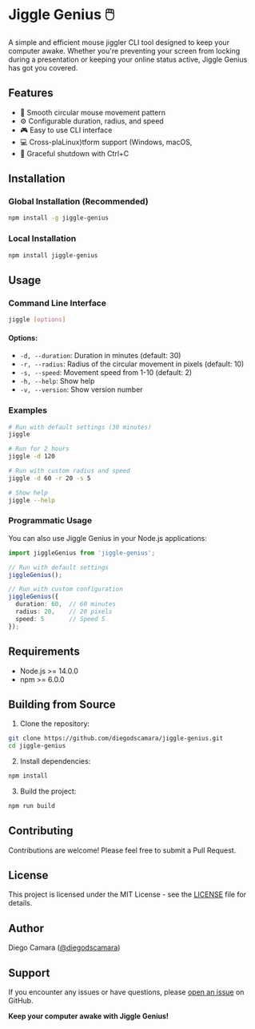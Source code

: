 # Jiggle Genius 🖱️

A simple and efficient mouse jiggler CLI tool designed to keep your computer awake. Whether you're preventing your screen from locking during a presentation or keeping your online status active, Jiggle Genius has got you covered.

## Features

- 🎯 Smooth circular mouse movement pattern
- ⚙️ Configurable duration, radius, and speed
- 🎮 Easy to use CLI interface
- 💻 Cross-plaLinux)tform support (Windows, macOS, 
- 🛑 Graceful shutdown with Ctrl+C

## Installation

### Global Installation (Recommended)

```bash
npm install -g jiggle-genius
```

### Local Installation

```bash
npm install jiggle-genius
```

## Usage

### Command Line Interface

```bash
jiggle [options]
```

#### Options:

- `-d, --duration`: Duration in minutes (default: 30)
- `-r, --radius`: Radius of the circular movement in pixels (default: 10)
- `-s, --speed`: Movement speed from 1-10 (default: 2)
- `-h, --help`: Show help
- `-v, --version`: Show version number

### Examples

```bash
# Run with default settings (30 minutes)
jiggle

# Run for 2 hours
jiggle -d 120

# Run with custom radius and speed
jiggle -d 60 -r 20 -s 5

# Show help
jiggle --help
```

### Programmatic Usage

You can also use Jiggle Genius in your Node.js applications:

```typescript
import jiggleGenius from 'jiggle-genius';

// Run with default settings
jiggleGenius();

// Run with custom configuration
jiggleGenius({
  duration: 60,  // 60 minutes
  radius: 20,    // 20 pixels
  speed: 5       // Speed 5
});
```

## Requirements

- Node.js >= 14.0.0
- npm >= 6.0.0

## Building from Source

1. Clone the repository:
```bash
git clone https://github.com/diegodscamara/jiggle-genius.git
cd jiggle-genius
```

2. Install dependencies:
```bash
npm install
```

3. Build the project:
```bash
npm run build
```

## Contributing

Contributions are welcome! Please feel free to submit a Pull Request.

## License

This project is licensed under the MIT License - see the [LICENSE](LICENSE) file for details.

## Author

Diego Camara ([@diegodscamara](https://github.com/diegodscamara))

## Support

If you encounter any issues or have questions, please [open an issue](https://github.com/diegodscamara/jiggle-genius/issues) on GitHub.

**Keep your computer awake with Jiggle Genius!**
